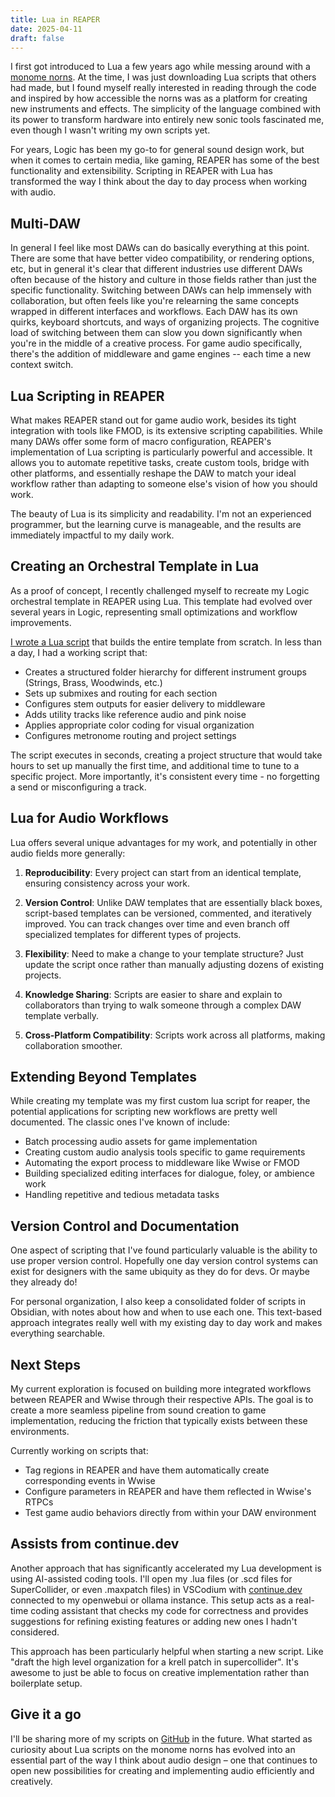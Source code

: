 ```yaml
---
title: Lua in REAPER
date: 2025-04-11
draft: false
---
```

I first got introduced to Lua a few years ago while messing around with a [monome norns](https://llllllll.co/c/library/18). At the time, I was just downloading Lua scripts that others had made, but I found myself really interested in reading through the code and inspired by how accessible the norns was as a platform for creating new instruments and effects. The simplicity of the language combined with its power to transform hardware into entirely new sonic tools fascinated me, even though I wasn't writing my own scripts yet.

For years, Logic has been my go-to for general sound design work, but when it comes to certain media, like gaming, REAPER has some of the best functionality and extensibility. Scripting in REAPER with Lua has transformed the way I think about the day to day process when working with audio.

## Multi-DAW

In general I feel like most DAWs can do basically everything at this point. There are some that have better video compatibility, or rendering options, etc, but in general it's clear that different industries use different DAWs often because of the history and culture in those fields rather than just the specific functionality. Switching between DAWs can help immensely with collaboration, but often feels like you're relearning the same concepts wrapped in different interfaces and workflows. Each DAW has its own quirks, keyboard shortcuts, and ways of organizing projects. The cognitive load of switching between them can slow you down significantly when you're in the middle of a creative process. For game audio specifically, there's the addition of middleware and game engines -- each time a new context switch.

## Lua Scripting in REAPER

What makes REAPER stand out for game audio work, besides its tight integration with tools like FMOD, is its extensive scripting capabilities. While many DAWs offer some form of macro configuration, REAPER's implementation of Lua scripting is particularly powerful and accessible. It allows you to automate repetitive tasks, create custom tools, bridge with other platforms, and essentially reshape the DAW to match your ideal workflow rather than adapting to someone else's vision of how you should work.

The beauty of Lua is its simplicity and readability. I'm not an experienced programmer, but the learning curve is manageable, and the results are immediately impactful to my daily work.

## Creating an Orchestral Template in Lua

As a proof of concept, I recently challenged myself to recreate my Logic orchestral template in REAPER using Lua. This template had evolved over several years in Logic, representing small optimizations and workflow improvements.

[I wrote a Lua script](https://github.com/danialrami/reaper-scripts/blob/main/v0_template.lua) that builds the entire template from scratch. In less than a day, I had a working script that:

- Creates a structured folder hierarchy for different instrument groups (Strings, Brass, Woodwinds, etc.)
- Sets up submixes and routing for each section
- Configures stem outputs for easier delivery to middleware
- Adds utility tracks like reference audio and pink noise
- Applies appropriate color coding for visual organization
- Configures metronome routing and project settings

The script executes in seconds, creating a project structure that would take hours to set up manually the first time, and additional time to tune to a specific project. More importantly, it's consistent every time - no forgetting a send or misconfiguring a track.

## Lua for Audio Workflows

Lua offers several unique advantages for my work, and potentially in other audio fields more generally:

1. **Reproducibility**: Every project can start from an identical template, ensuring consistency across your work.
    
2. **Version Control**: Unlike DAW templates that are essentially black boxes, script-based templates can be versioned, commented, and iteratively improved. You can track changes over time and even branch off specialized templates for different types of projects.
    
3. **Flexibility**: Need to make a change to your template structure? Just update the script once rather than manually adjusting dozens of existing projects.
    
4. **Knowledge Sharing**: Scripts are easier to share and explain to collaborators than trying to walk someone through a complex DAW template verbally.
    
5. **Cross-Platform Compatibility**: Scripts work across all platforms, making collaboration smoother.
    

## Extending Beyond Templates

While creating my template was my first custom lua script for reaper, the potential applications for scripting new workflows are pretty well documented. The classic ones I've known of include:

- Batch processing audio assets for game implementation
- Creating custom audio analysis tools specific to game requirements
- Automating the export process to middleware like Wwise or FMOD
- Building specialized editing interfaces for dialogue, foley, or ambience work
- Handling repetitive and tedious metadata tasks

## Version Control and Documentation

One aspect of scripting that I've found particularly valuable is the ability to use proper version control. Hopefully one day version control systems can exist for designers with the same ubiquity as they do for devs. Or maybe they already do!

For personal organization, I also keep a consolidated folder of scripts in Obsidian, with notes about how and when to use each one. This text-based approach integrates really well with my existing day to day work and makes everything searchable.

## Next Steps

My current exploration is focused on building more integrated workflows between REAPER and Wwise through their respective APIs. The goal is to create a more seamless pipeline from sound creation to game implementation, reducing the friction that typically exists between these environments.

Currently working on scripts that:

- Tag regions in REAPER and have them automatically create corresponding events in Wwise
- Configure parameters in REAPER and have them reflected in Wwise's RTPCs
- Test game audio behaviors directly from within your DAW environment

## Assists from continue.dev

Another approach that has significantly accelerated my Lua development is using AI-assisted coding tools. I'll open my .lua files (or .scd files for SuperCollider, or even .maxpatch files) in VSCodium with [continue.dev](https://www.continue.dev/) connected to my openwebui or ollama instance. This setup acts as a real-time coding assistant that checks my code for correctness and provides suggestions for refining existing features or adding new ones I hadn't considered.

This approach has been particularly helpful when starting a new script. Like "draft the high level organization for a krell patch in supercollider". It's awesome to just be able to focus on creative implementation rather than boilerplate setup.

## Give it a go

I'll be sharing more of my scripts on [GitHub](https://github.com/danialrami/reaper-scripts) in the future. What started as curiosity about Lua scripts on the monome norns has evolved into an essential part of the way I think about audio design – one that continues to open new possibilities for creating and implementing audio efficiently and creatively.